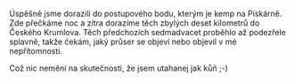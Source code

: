 <!-- dcterms:identifier = riderweblog#171 -->
<!-- dcterms:title = Postupný bod Pískárna -->
<!-- dcterms:abstract = Dobrou noc! -->
<!-- np9:categoryId = 1 -->
<!-- x4w:category = Koně -->
<!-- np9:authorId = 1 -->
<!-- np9:authorEmail = michal.valasek@altairis.cz -->
<!-- dcterms:creator = Michal Altair Valášek -->
<!-- dcterms:created = 2004-09-04T20:31:47.613+02:00 -->
<!-- dcterms:dateAccepted = 2004-09-04T20:31:47.613+02:00 -->

Úspěšně jsme dorazili do postupového bodu, kterým je kemp na Pískárně. Zde přečkáme noc a zítra dorazíme těch zbylých deset kilometrů do Českého Krumlova. Těch předchozích sedmadvacet proběhlo až podezřele splavně, takže čekám, jaký průser se objeví nebo objevil v mé nepřítomnosti.

Což nic nemění na skutečnosti, že jsem utahanej jak kůň ;-)
